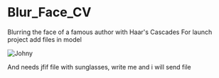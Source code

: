 # Blur_Face_CV
Blurring the face of a famous author with Haar's Cascades
For launch project add files in model

![Johny](https://github.com/user-attachments/assets/38b64208-af37-492a-8b89-c57a12147c2c)


And needs jfif file with sunglasses, write me and i will send file
